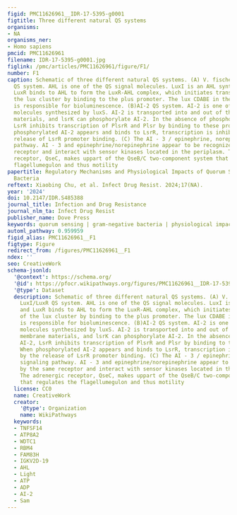 ```yaml
---
figid: PMC11626961__IDR-17-5395-g0001
figtitle: Three different natural QS systems
organisms:
- NA
organisms_ner:
- Homo sapiens
pmcid: PMC11626961
filename: IDR-17-5395-g0001.jpg
figlink: /pmc/articles/PMC11626961/figure/F1/
number: F1
caption: Schematic of three different natural QS systems. (A) V. fischeri’s LuxI/LuxR
  QS system. AHL is one of the QS signal molecules. LuxI is an AHL synthetase, and
  LuxR binds to AHL to form the LuxR-AHL complex, which initiates transcription of
  the lux cluster by binding to the plus promoter. The lux CDABE in the Lux cluster
  is responsible for bioluminescence. (B)AI-2 QS system. AI-2 is one of the QS signaling
  molecules synthesized by luxS. AI-2 is transported into and out of the cell by membrane
  materials, and lsrK can phosphorylate AI-2. In the absence of phosphorylated AI-2,
  LsrR inhibits transcription of PlsrR and Plsr by binding to these promoters. When
  phosphorylated AI-2 appears and binds to LsrR, transcription is inhibited by the
  release of LsrR promoter binding. (C) The AI - 3 / epinephrine, norepinephrine signaling
  pathway. AI - 3 and epinephrine/norepinephrine appear to be recognized by the same
  receptor and interact with sensor kinases located in the periplasm. The adrenergic
  receptor, QseC, makes uppart of the QseB/C two-component system that regulates the
  flagellumegulon and thus motility
papertitle: Regulatory Mechanisms and Physiological Impacts of Quorum Sensing in Gram-Negative
  Bacteria
reftext: Xiaobing Chu, et al. Infect Drug Resist. 2024;17(NA).
year: '2024'
doi: 10.2147/IDR.S485388
journal_title: Infection and Drug Resistance
journal_nlm_ta: Infect Drug Resist
publisher_name: Dove Press
keywords: quorum sensing | gram-negative bacteria | physiological impacts
automl_pathway: 0.959959
figid_alias: PMC11626961__F1
figtype: Figure
redirect_from: /figures/PMC11626961__F1
ndex: ''
seo: CreativeWork
schema-jsonld:
  '@context': https://schema.org/
  '@id': https://pfocr.wikipathways.org/figures/PMC11626961__IDR-17-5395-g0001.html
  '@type': Dataset
  description: Schematic of three different natural QS systems. (A) V. fischeri’s
    LuxI/LuxR QS system. AHL is one of the QS signal molecules. LuxI is an AHL synthetase,
    and LuxR binds to AHL to form the LuxR-AHL complex, which initiates transcription
    of the lux cluster by binding to the plus promoter. The lux CDABE in the Lux cluster
    is responsible for bioluminescence. (B)AI-2 QS system. AI-2 is one of the QS signaling
    molecules synthesized by luxS. AI-2 is transported into and out of the cell by
    membrane materials, and lsrK can phosphorylate AI-2. In the absence of phosphorylated
    AI-2, LsrR inhibits transcription of PlsrR and Plsr by binding to these promoters.
    When phosphorylated AI-2 appears and binds to LsrR, transcription is inhibited
    by the release of LsrR promoter binding. (C) The AI - 3 / epinephrine, norepinephrine
    signaling pathway. AI - 3 and epinephrine/norepinephrine appear to be recognized
    by the same receptor and interact with sensor kinases located in the periplasm.
    The adrenergic receptor, QseC, makes uppart of the QseB/C two-component system
    that regulates the flagellumegulon and thus motility
  license: CC0
  name: CreativeWork
  creator:
    '@type': Organization
    name: WikiPathways
  keywords:
  - TNFSF14
  - ATP8A2
  - WDTC1
  - RBM4
  - FAM83H
  - IGKV2D-19
  - AHL
  - Light
  - ATP
  - ADP
  - AI-2
  - Sam
---
```

